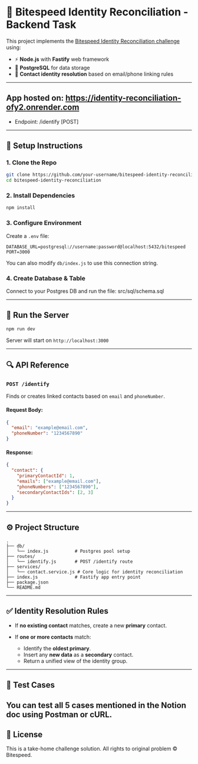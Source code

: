 # 🧠 Bitespeed Identity Reconciliation - Backend Task

This project implements the [Bitespeed Identity Reconciliation challenge](https://bitespeed.notion.site/Bitespeed-Backend-Task-Identity-Reconciliation-1fb21bb2a930802eb896d4409460375c) using:

* ⚡ **Node.js** with **Fastify** web framework
* 🐘 **PostgreSQL** for data storage
* 🔁 **Contact identity resolution** based on email/phone linking rules

---
## App hosted on: https://identity-reconciliation-ofy2.onrender.com
* Endpoint: /identify [POST]
---

## 🚀 Setup Instructions

### 1. Clone the Repo

```bash
git clone https://github.com/your-username/bitespeed-identity-reconciliation.git
cd bitespeed-identity-reconciliation
```

### 2. Install Dependencies

```bash
npm install
```

### 3. Configure Environment

Create a `.env` file:

```
DATABASE_URL=postgresql://username:password@localhost:5432/bitespeed
PORT=3000
```

You can also modify `db/index.js` to use this connection string.

### 4. Create Database & Table

Connect to your Postgres DB and run the file: src/sql/schema.sql

---

## 🥪 Run the Server

```bash
npm run dev
```

Server will start on `http://localhost:3000`

---

## 🔍 API Reference

### `POST /identify`

Finds or creates linked contacts based on `email` and `phoneNumber`.

#### Request Body:

```json
{
  "email": "example@email.com",
  "phoneNumber": "1234567890"
}
```

#### Response:

```json
{
  "contact": {
    "primaryContactId": 1,
    "emails": ["example@email.com"],
    "phoneNumbers": ["1234567890"],
    "secondaryContactIds": [2, 3]
  }
}
```

---

## ⚙️ Project Structure

```
.
├── db/
│   └── index.js          # Postgres pool setup
├── routes/
│   └── identify.js       # POST /identify route
├── services/
│   └── contact.service.js # Core logic for identity reconciliation
├── index.js              # Fastify app entry point
├── package.json
└── README.md
```

---

## ✅ Identity Resolution Rules

* If **no existing contact** matches, create a new **primary** contact.
* If **one or more contacts** match:

  * Identify the **oldest primary**.
  * Insert any **new data** as a **secondary** contact.
  * Return a unified view of the identity group.

---

## 🥪 Test Cases

You can test all 5 cases mentioned in the Notion doc using **Postman** or **cURL**.
---

## 📄 License

This is a take-home challenge solution. All rights to original problem © Bitespeed.


